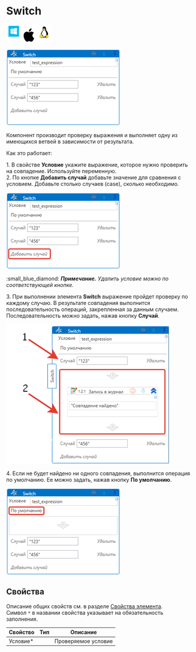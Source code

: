 # Switch

![](<../../../.gitbook/assets/image (100) (1) (1) (1) (1) (1) (1) (1) (1) (22).png>)

![](../../../.gitbook/assets/switch.png)

Компонент производит проверку выражения и выполняет одну из имеющихся ветвей в зависимости от результата.

Как это работает:

1\. В свойстве **Условие** укажите выражение, которое нужно проверить на совпадение. Используйте переменную.\
2\. По кнопке **Добавить случай** добавьте значение для сравнения с условием. Добавьте столько случаев (case), сколько необходимо.

![](../../../.gitbook/assets/switch-add-case.png)

:small\_blue\_diamond: _**Примечание.**_ _Удалить условие можно по соответствующей кнопке._

3\. При выполнении элемента **Switch** выражение пройдет проверку по каждому случаю. В результате совпадения выполнится последовательность операций, закрепленная за данным случаем. Последовательность можно задать, нажав кнопку **Случай**.

![](../../../.gitbook/assets/switch-elements-for-case.png)

4\. Если не будет найдено ни одного совпадения, выполнится операция по умолчанию. Ее можно задать, нажав кнопку **По умолчанию**.

![](../../../.gitbook/assets/switch-default.png)

## Свойства

Описание общих свойств см. в разделе [Свойства элемента](https://docs.primo-rpa.ru/primo-rpa/primo-studio/process/elements#svoistva-elementa).\
Символ `*` в названии свойства указывает на обязательность заполнения.

| Свойство  | Тип | Описание            |
| --------- | --- | ------------------- |
| Условие\* |     | Проверяемое условие |
